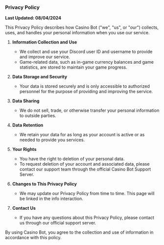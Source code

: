 ### Privacy Policy

**Last Updated: 08/04/2024**

This Privacy Policy describes how Casino Bot ("we", "us", or "our") collects, uses, and handles your personal information when you use our service.

1. **Information Collection and Use**
   - We collect and use your Discord user ID and username to provide and improve our service.
   - Game-related data, such as in-game currency balances and game statistics, are stored to maintain your game progress.

2. **Data Storage and Security**
   - Your data is stored securely and is only accessible to authorized personnel for the purpose of providing and improving the service.

3. **Data Sharing**
   - We do not sell, trade, or otherwise transfer your personal information to outside parties.

4. **Data Retention**
   - We retain your data for as long as your account is active or as needed to provide you services.

5. **Your Rights**
   - You have the right to deletion of your personal data.
   - To request deletion of your account and associated data, please contact our support team through the official Casino Bot Support Server.

6. **Changes to This Privacy Policy**
   - We may update our Privacy Policy from time to time. This page will be linked in the info interaction.

7. **Contact Us**
   - If you have any questions about this Privacy Policy, please contact us through our official support server.

By using Casino Bot, you agree to the collection and use of information in accordance with this policy.